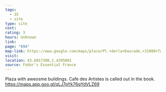 ```yaml
---
tags:
  - 3S
  - site
type: site
cost: 
rating: 3
hours: Unknown
link: 
page: "694"
map-link: https://www.google.com/maps/place/Pl.+de+la+Daurade,+31000+Toulouse,+France/@43.6014746,1.438726,18.5z/data=!4m6!3m5!1s0x12aebb636543e3bd:0x30ccff90508e0962!8m2!3d43.6016515!4d1.439549!16s%2Fg%2F11ggngtfyy?entry=ttu&g_ep=EgoyMDI0MTAwOS4wIKXMDSoASAFQAw%3D%3D
visit: 
location: 43.6017308,1.4395801
source: Fodor's Essential France
---
```

Plaza with aweosme buildings. Cafe des Artistes is called out in the book.
https://maps.app.goo.gl/qLJ7pYk76qYdVLZ69